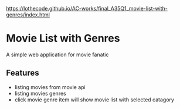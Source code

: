 https://lothecode.github.io/AC-works/final_A35Q1_movie-list-with-genres/index.html

# Movie List with Genres
A simple web application for movie fanatic

## Features
- listing movies from movie api
- listing movies genres
- click movie genre item will show movie list with selected catagory
